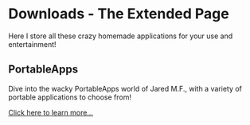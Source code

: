 # Downloads - The Extended Page
Here I store all these crazy homemade applications for your use and entertainment!
## PortableApps
Dive into the wacky PortableApps world of Jared M.F., with a variety of portable applications to choose from!

[Click here to learn more...](https://StudioMFTechnologies.github.io/PortableApps/)
